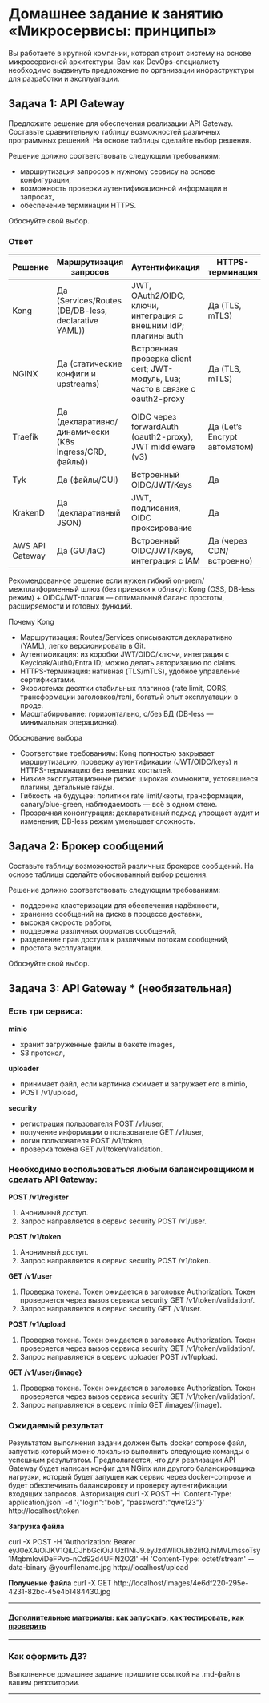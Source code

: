 
# Домашнее задание к занятию «Микросервисы: принципы»

Вы работаете в крупной компании, которая строит систему на основе микросервисной архитектуры.
Вам как DevOps-специалисту необходимо выдвинуть предложение по организации инфраструктуры для разработки и эксплуатации.

## Задача 1: API Gateway 

Предложите решение для обеспечения реализации API Gateway. Составьте сравнительную таблицу возможностей различных программных решений. На основе таблицы сделайте выбор решения.

Решение должно соответствовать следующим требованиям:
- маршрутизация запросов к нужному сервису на основе конфигурации,
- возможность проверки аутентификационной информации в запросах,
- обеспечение терминации HTTPS.

Обоснуйте свой выбор.


### Ответ


| Решение         | Маршрутизация запросов | Аутентификация | HTTPS-терминация | Плагины (расширяемость) |
|-----------------|------------------------|----------------|------------------|-------------------------|
| Kong            | Да (Services/Routes (DB/DB-less, declarative YAML)) | JWT, OAuth2/OIDC, ключи, интеграция с внешним IdP; плагины auth | Да (TLS, mTLS) | Богатая экосистема плагинов (Lua) |
| NGINX           | Да (статические конфиги и upstreams) | Встроенная проверка client cert; JWT-модуль, Lua; часто в связке с oauth2-proxy | Да (TLS, mTLS) | Очень гибко (Lua/н-модули) |
| Traefik         | Да (декларативно/динамически (K8s Ingress/CRD, файлы)) | OIDC через forwardAuth (oauth2-proxy), JWT middleware (v3) | Да (Let’s Encrypt автоматом) | Middleware/провайдеры |
| Tyk             | Да (файлы/GUI) | Встроенный OIDC/JWT/Keys | Да | Плагины (JS/Lua/Go) |
| KrakenD         | Да (декларативный JSON) | JWT, подписания, OIDC проксирование | Да | Плагины (Go) |
| AWS API Gateway | Да (GUI/IaC) | Встроенный OIDC/JWT/keys, интеграция с IAM | Да (через CDN/встроенно) | Плагины ограничены |

Рекомендованное решение если нужен гибкий on-prem/межплатформенный шлюз (без привязки к облаку):
Kong (OSS, DB-less режим) + OIDC/JWT-плагин — оптимальный баланс простоты, расширяемости и готовых функций.

Почему Kong
- Маршрутизация: Routes/Services описываются декларативно (YAML), легко версионировать в Git.
- Аутентификация: из коробки JWT/OIDC/ключи, интеграция с Keycloak/Auth0/Entra ID; можно делать авторизацию по claims.
- HTTPS-терминация: нативная (TLS/mTLS), удобное управление сертификатами.
- Экосистема: десятки стабильных плагинов (rate limit, CORS, трансформации заголовков/тел), богатый опыт эксплуатации в проде.
- Масштабирование: горизонтально, с/без БД (DB-less — минимальная операционка).

Обоснование выбора
- Соответствие требованиям: Kong полностью закрывает маршрутизацию, проверку аутентификации (JWT/OIDC/keys) и HTTPS-терминацию без внешних костылей.
- Низкие эксплуатационные риски: широкая комьюнити, устоявшиеся плагины, детальные гайды.
- Гибкость на будущее: политики rate limit/квоты, трансформации, canary/blue-green, наблюдаемость — всё в одном стеке.
- Прозрачная конфигурация: декларативный подход упрощает аудит и изменения; DB-less режим уменьшает сложность.




## Задача 2: Брокер сообщений

Составьте таблицу возможностей различных брокеров сообщений. На основе таблицы сделайте обоснованный выбор решения.

Решение должно соответствовать следующим требованиям:
- поддержка кластеризации для обеспечения надёжности,
- хранение сообщений на диске в процессе доставки,
- высокая скорость работы,
- поддержка различных форматов сообщений,
- разделение прав доступа к различным потокам сообщений,
- простота эксплуатации.

Обоснуйте свой выбор.

## Задача 3: API Gateway * (необязательная)

### Есть три сервиса:

**minio**
- хранит загруженные файлы в бакете images,
- S3 протокол,

**uploader**
- принимает файл, если картинка сжимает и загружает его в minio,
- POST /v1/upload,

**security**
- регистрация пользователя POST /v1/user,
- получение информации о пользователе GET /v1/user,
- логин пользователя POST /v1/token,
- проверка токена GET /v1/token/validation.

### Необходимо воспользоваться любым балансировщиком и сделать API Gateway:

**POST /v1/register**
1. Анонимный доступ.
2. Запрос направляется в сервис security POST /v1/user.

**POST /v1/token**
1. Анонимный доступ.
2. Запрос направляется в сервис security POST /v1/token.

**GET /v1/user**
1. Проверка токена. Токен ожидается в заголовке Authorization. Токен проверяется через вызов сервиса security GET /v1/token/validation/.
2. Запрос направляется в сервис security GET /v1/user.

**POST /v1/upload**
1. Проверка токена. Токен ожидается в заголовке Authorization. Токен проверяется через вызов сервиса security GET /v1/token/validation/.
2. Запрос направляется в сервис uploader POST /v1/upload.

**GET /v1/user/{image}**
1. Проверка токена. Токен ожидается в заголовке Authorization. Токен проверяется через вызов сервиса security GET /v1/token/validation/.
2. Запрос направляется в сервис minio GET /images/{image}.

### Ожидаемый результат

Результатом выполнения задачи должен быть docker compose файл, запустив который можно локально выполнить следующие команды с успешным результатом.
Предполагается, что для реализации API Gateway будет написан конфиг для NGinx или другого балансировщика нагрузки, который будет запущен как сервис через docker-compose и будет обеспечивать балансировку и проверку аутентификации входящих запросов.
Авторизация
curl -X POST -H 'Content-Type: application/json' -d '{"login":"bob", "password":"qwe123"}' http://localhost/token

**Загрузка файла**

curl -X POST -H 'Authorization: Bearer eyJ0eXAiOiJKV1QiLCJhbGciOiJIUzI1NiJ9.eyJzdWIiOiJib2IifQ.hiMVLmssoTsy1MqbmIoviDeFPvo-nCd92d4UFiN2O2I' -H 'Content-Type: octet/stream' --data-binary @yourfilename.jpg http://localhost/upload

**Получение файла**
curl -X GET http://localhost/images/4e6df220-295e-4231-82bc-45e4b1484430.jpg

---

#### [Дополнительные материалы: как запускать, как тестировать, как проверить](https://github.com/netology-code/devkub-homeworks/tree/main/11-microservices-02-principles)

---

### Как оформить ДЗ?

Выполненное домашнее задание пришлите ссылкой на .md-файл в вашем репозитории.

---
